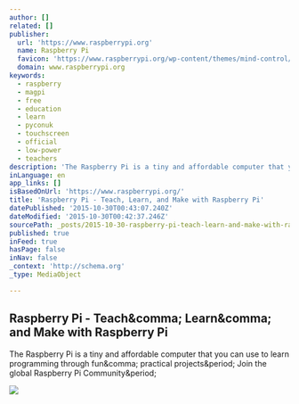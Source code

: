 ```yaml
---
author: []
related: []
publisher:
  url: 'https://www.raspberrypi.org'
  name: Raspberry Pi
  favicon: 'https://www.raspberrypi.org/wp-content/themes/mind-control/images/favicon.png'
  domain: www.raspberrypi.org
keywords:
  - raspberry
  - magpi
  - free
  - education
  - learn
  - pyconuk
  - touchscreen
  - official
  - low-power
  - teachers
description: 'The Raspberry Pi is a tiny and affordable computer that you can use to learn programming through fun, practical projects. Join the global Raspberry Pi Community.'
inLanguage: en
app_links: []
isBasedOnUrl: 'https://www.raspberrypi.org/'
title: 'Raspberry Pi - Teach, Learn, and Make with Raspberry Pi'
datePublished: '2015-10-30T00:43:07.240Z'
dateModified: '2015-10-30T00:42:37.246Z'
sourcePath: _posts/2015-10-30-raspberry-pi-teach-learn-and-make-with-raspberry-pi.md
published: true
inFeed: true
hasPage: false
inNav: false
_context: 'http://schema.org'
_type: MediaObject

---
```

<article style=""><h1>Raspberry Pi - Teach&amp;comma; Learn&amp;comma; and Make with Raspberry Pi</h1><p>The Raspberry Pi is a tiny and affordable computer that you can use to learn programming through fun&amp;comma; practical projects&amp;period; Join the global Raspberry Pi Community&amp;period;</p><img src="https://www.raspberrypi.org/wp-content/uploads/2013/12/Halloween_Header.png" /></article>